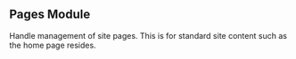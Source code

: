 ## Pages Module

Handle management of site pages. This is for standard site content such as the home page resides.
